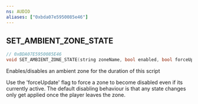 ```yaml
---
ns: AUDIO
aliases: ["0xbda07e5950085e46"]
---
```

## SET_AMBIENT_ZONE_STATE

```c
// 0xBDA07E5950085E46
void SET_AMBIENT_ZONE_STATE(string zoneName, bool enabled, bool forceUpdate);
```

Enables/disables an ambient zone for the duration of this script

Use the 'forceUpdate' flag to force a zone to become disabled even if its currently active. The default disabling behaviour is that any state changes only get applied once the player leaves the zone.

